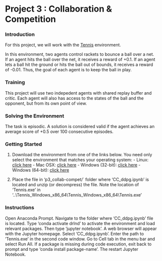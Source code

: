 # Project 3 : Collaboration & Competition

### Introduction

For this project, we will work with the [Tennis](https://github.com/Unity-Technologies/ml-agents/blob/master/docs/Learning-Environment-Examples.md#tennis) environment.

In this environment, two agents control rackets to bounce a ball over a net. If an agent hits the ball over the net, it receives a reward of +0.1. If an agent lets a ball hit the ground or hits the ball out of bounds, it receives a reward of -0.01. Thus, the goal of each agent is to keep the ball in play.

### Training

This project will use two indepedent agents with shared replay buffer and critic. Each agent will also has access to the states of the ball and the opponent, but from its own point of view.

### Solving the Environment

The task is episodic. A solution is considered valid if the agent achieves an average score of +0.5 over 100 consecutive episodes.

### Getting Started

1. Download the environment from one of the links below.  You need only select the environment that matches your operating system:
        - Linux: [click here](https://s3-us-west-1.amazonaws.com/udacity-drlnd/P3/Tennis/Tennis_Linux.zip)
        - Mac OSX: [click here](https://s3-us-west-1.amazonaws.com/udacity-drlnd/P3/Tennis/Tennis.app.zip)
        - Windows (32-bit): [click here](https://s3-us-west-1.amazonaws.com/udacity-drlnd/P3/Tennis/Tennis_Windows_x86.zip)
        - Windows (64-bit): [click here](https://s3-us-west-1.amazonaws.com/udacity-drlnd/P3/Tennis/Tennis_Windows_x86_64.zip)
  
2. Place the file in ‘p3_collab-compet/` folder where ‘CC_ddpg.ipynb’ is located and unzip (or decompress) the file. Note the location of ‘Tennis.exe’ in ‘..\Tennis_Windows_x86_64\Tennis_Windows_x86_64\Tennis.exe’

### Instructions

Open Anaconda Prompt. Navigate to the folder where ‘CC_ddpg.ipynb’ file is located. Type ‘conda activate drlnd’ to activate the environment and load relevant packages. Then type ‘jupyter notebook’. A web browser will appear with the Jupyter homepage. Select ‘CC_ddpg.ipynb’. Enter the path to ‘Tennis.exe’ in the second code window. Go to Cell tab in the menu bar and select Run All. If a package is missing during code execution, exit back to prompt and type ‘conda install package-name’. The restart Jupyter Notebook.  

